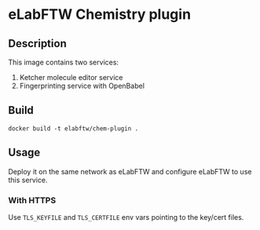 # eLabFTW Chemistry plugin

## Description

This image contains two services:

1. Ketcher molecule editor service
2. Fingerprinting service with OpenBabel

## Build

~~~
docker build -t elabftw/chem-plugin .
~~~

## Usage

Deploy it on the same network as eLabFTW and configure eLabFTW to use this service.

### With HTTPS

Use `TLS_KEYFILE` and `TLS_CERTFILE` env vars pointing to the key/cert files.
